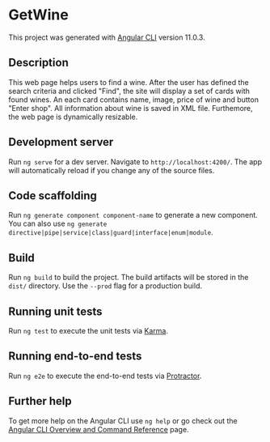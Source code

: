 # GetWine

This project was generated with [Angular CLI](https://github.com/angular/angular-cli) version 11.0.3.

## Description

This web page helps users to find a wine. After the user has defined the search criteria and clicked "Find", the site will display a set of cards with found wines.
An each card contains name, image, price of wine and button "Enter shop". All information about wine is saved in XML file. Furthemore, the web page is dynamically resizable. 

## Development server

Run `ng serve` for a dev server. Navigate to `http://localhost:4200/`. The app will automatically reload if you change any of the source files.

## Code scaffolding

Run `ng generate component component-name` to generate a new component. You can also use `ng generate directive|pipe|service|class|guard|interface|enum|module`.

## Build

Run `ng build` to build the project. The build artifacts will be stored in the `dist/` directory. Use the `--prod` flag for a production build.

## Running unit tests

Run `ng test` to execute the unit tests via [Karma](https://karma-runner.github.io).

## Running end-to-end tests

Run `ng e2e` to execute the end-to-end tests via [Protractor](http://www.protractortest.org/).

## Further help

To get more help on the Angular CLI use `ng help` or go check out the [Angular CLI Overview and Command Reference](https://angular.io/cli) page.
